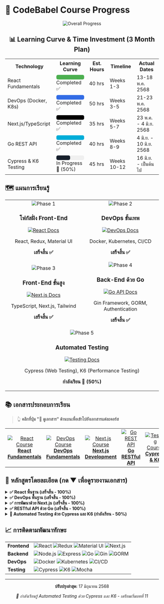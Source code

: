 # 🚀 CodeBabel Course Progress

<div align="center">

![Overall Progress](https://img.shields.io/badge/Progress-85%25-4CAF50?style=for-the-badge&width=500)

## 📊 Learning Curve & Time Investment (3 Month Plan)

<table>
  <tr>
  <th>Technology</th>
  <th>Learning Curve</th>
  <th>Est. Hours</th>
  <th>Timeline</th>
  <th>Actual Dates</th>
  </tr>
  <tr>
  <td>React Fundamentals</td>
  <td>
    <div style="background:#f0f0f0;border-radius:5px;height:15px;width:100%">
    <div style="background:#4CAF50;height:100%;border-radius:5px;width:100%"></div>
    </div>
    <span>Completed ✅</span>
  </td>
  <td>40 hrs</td>
  <td>Weeks 1-3</td>
  <td>13-18 พ.ค. 2568</td>
  </tr>
  <tr>
  <td>DevOps (Docker, K8s)</td>
  <td>
    <div style="background:#f0f0f0;border-radius:5px;height:15px;width:100%">
    <div style="background:#326CE5;height:100%;border-radius:5px;width:100%"></div>
    </div>
    <span>Completed ✅</span>
  </td>
  <td>50 hrs</td>
  <td>Weeks 3-5</td>
  <td>21-23 พ.ค. 2568</td>
  </tr>
  <tr>
  <td>Next.js/TypeScript</td>
  <td>
    <div style="background:#f0f0f0;border-radius:5px;height:15px;width:100%">
    <div style="background:#000000;height:100%;border-radius:5px;width:100%"></div>
    </div>
    <span>Completed ✅</span>
  </td>
  <td>35 hrs</td>
  <td>Weeks 5-7</td>
  <td>23 พ.ค. - 4 มิ.ย. 2568</td>
  </tr>
  <tr>
  <td>Go REST API</td>
  <td>
    <div style="background:#f0f0f0;border-radius:5px;height:15px;width:100%">
    <div style="background:#00ADD8;height:100%;border-radius:5px;width:100%"></div>
    </div>
    <span>Completed ✅</span>
  </td>
  <td>40 hrs</td>
  <td>Weeks 8-9</td>
  <td>4 มิ.ย. - 10 มิ.ย. 2568</td>
  </tr>
  <tr>
  <td>Cypress & K6 Testing</td>
  <td>
    <div style="background:#f0f0f0;border-radius:5px;height:15px;width:100%">
    <div style="background:#17202C;height:100%;border-radius:5px;width:50%"></div>
    </div>
    <span>In Progress 🚧 (50%)</span>
  </td>
  <td>45 hrs</td>
  <td>Weeks 10-12</td>
  <td>16 มิ.ย. - เป็นต้นไป</td>
  </tr>
</table>

</div>

## 🗺️ แผนการเรียนรู้

<div align="center">
  <table width="100%">
    <tr>
      <td width="50%" align="center">
        <img src="https://img.shields.io/badge/Phase-1-success?style=for-the-badge" alt="Phase 1"/>
        <h3>โฟกัสฝั่ง Front-End</h3>
        <div style="margin: 10px 0;">
          <a href="./reactFundCourse/workshop_product/frontend/README.md">
            <img src="https://img.shields.io/badge/📖_ดูเอกสาร-React_Fundamentals-61DAFB?style=for-the-badge&logo=react" alt="React Docs"/>
          </a>
        </div>
        <p>React, Redux, Material UI</p>
        <p><strong>เสร็จสิ้น ✅</strong></p>
      </td>
      <td width="50%" align="center">
        <img src="https://img.shields.io/badge/Phase-2-success?style=for-the-badge" alt="Phase 2"/>
        <h3>DevOps ขั้นเทพ</h3>
        <div style="margin: 10px 0;">
          <a href="./devops_course/README.md">
            <img src="https://img.shields.io/badge/📖_ดูเอกสาร-DevOps_Course-326CE5?style=for-the-badge&logo=kubernetes" alt="DevOps Docs"/>
          </a>
        </div>
        <p>Docker, Kubernetes, CI/CD</p>
        <p><strong>เสร็จสิ้น ✅</strong></p>
      </td>
    </tr>
    <tr>
  <td width="50%" align="center">
    <img src="https://img.shields.io/badge/Phase-3-success?style=for-the-badge" alt="Phase 3"/>
    <h3>Front-End ขั้นสูง</h3>
    <div style="margin: 10px 0;">
      <a href="./nextjs_course/README.md">
        <img src="https://img.shields.io/badge/📖_ดูเอกสาร-Next.js_Course-000000?style=for-the-badge&logo=next.js" alt="Next.js Docs"/>
      </a>
    </div>
    <p>TypeScript, Next.js, Tailwind</p>
    <p><strong>เสร็จสิ้น ✅</strong></p>
  </td>
  <td width="50%" align="center">
    <img src="https://img.shields.io/badge/Phase-4-success?style=for-the-badge" alt="Phase 4"/>
    <h3>Back-End ด้วย Go</h3>
    <div style="margin: 10px 0;">
      <a href="./golang_api/README.md">
        <img src="https://img.shields.io/badge/📖_ดูเอกสาร-Go_REST_API-00ADD8?style=for-the-badge&logo=go" alt="Go API Docs"/>
      </a>
    </div>
    <p>Gin Framework, GORM, Authentication</p>
    <p><strong>เสร็จสิ้น ✅</strong></p>
  </td>
</tr>
<tr>
  <td colspan="2" align="center">
    <img src="https://img.shields.io/badge/Phase-5-warning?style=for-the-badge" alt="Phase 5"/>
    <h3>Automated Testing</h3>
    <div style="margin: 10px 0;">
      <a href="./cypress_k6_course/README.md">
        <img src="https://img.shields.io/badge/📖_ดูเอกสาร-Cypress_&_K6_Testing-17202C?style=for-the-badge&logo=cypress" alt="Testing Docs"/>
      </a>
    </div>
    <p>Cypress (Web Testing), K6 (Performance Testing)</p>
    <p><strong>กำลังเรียน 🚧 (50%)</strong></p>
  </td>
</tr>
  </table>
</div>

## 📚 เอกสารประกอบการเรียน

> 👆 **คลิกที่ปุ่ม "📖 ดูเอกสาร" ด้านบนเพื่อเข้าไปยังเอกสารแต่ละคอร์ส**

<div align="center">
  <table width="100%">
    <tr>
      <td align="center" width="20%">
        <a href="./reactFundCourse/workshop_product/frontend/README.md">
          <img src="https://img.shields.io/badge/React-Course-61DAFB?style=flat&logo=react&logoColor=white" alt="React Course"/>
          <br><strong>React Fundamentals</strong>
        </a>
      </td>
      <td align="center" width="20%">
        <a href="./devops_course/README.md">
          <img src="https://img.shields.io/badge/DevOps-Course-326CE5?style=flat&logo=kubernetes&logoColor=white" alt="DevOps Course"/>
          <br><strong>DevOps Fundamentals</strong>
        </a>
      </td>
      <td align="center" width="20%">
        <a href="./nextjs_course/README.md">
          <img src="https://img.shields.io/badge/Next.js-Course-000000?style=flat&logo=next.js&logoColor=white" alt="Next.js Course"/>
          <br><strong>Next.js Development</strong>
        </a>
      </td>
      <td align="center" width="20%">
        <a href="./golang_api/README.md">
          <img src="https://img.shields.io/badge/Go-REST_API-00ADD8?style=flat&logo=go&logoColor=white" alt="Go REST API"/>
          <br><strong>Go RESTful API</strong>
        </a>
      </td>
      <td align="center" width="20%">
        <a href="./cypress_k6_course/README.md">
          <img src="https://img.shields.io/badge/Testing-Course-17202C?style=flat&logo=cypress&logoColor=white" alt="Testing Course"/>
          <br><strong>Cypress & K6</strong>
        </a>
      </td>
    </tr>
  </table>
</div>

## 📝 หลักสูตรโดยละเอียด (กด ▼ เพื่อดูรายงานเอกสาร)

<details>
  <summary><strong>✅ React พื้นฐาน (เสร็จสิ้น - 100%)</strong></summary>
  <br>
  <ul>
  <li>✅ สถาปัตยกรรมและวงจรชีวิตของคอมโพเนนต์</li>
  <li>✅ การจัดการสเตทด้วย Redux</li>
  <li>✅ Material UI สำหรับการออกแบบที่ตอบสนอง</li>
  <li>✅ React Router และการนำทางระหว่างหน้า</li>
  <li>✅ การจัดการฟอร์มและการตรวจสอบข้อมูล</li>
  </ul>
  <p><a href="./reactFundCourse/workshop_product/frontend/README.md">📖 ดูรายละเอียดคอร์ส →</a></p>
</details>

<details>
  <summary><strong>✅ DevOps พื้นฐาน (เสร็จสิ้น - 100%)</strong></summary>
  <br>
  <ul>
  <li>✅ Docker และการจัดการ Container</li>
  <li>✅ Kubernetes สำหรับการจัดการ Orchestration</li>
  <li>✅ CI/CD Pipeline ด้วย GitLab</li>
  <li>✅ การติดตั้งและกำหนดค่า Infrastructure</li>
  <li>✅ วิธีการทำงานแบบ GitOps</li>
  <li>✅ สถาปัตยกรรมไมโครเซอร์วิส</li>
  </ul>
  <p><a href="./devops_course/README.md">📖 ดูรายละเอียดคอร์ส →</a></p>
</details>

<details>
  <summary><strong>✅ การพัฒนาด้วย Next.js (เสร็จสิ้น - 100%)</strong></summary>
  <br>
  <ul>
  <li>✅ การติดตั้งและการตั้งค่า Next.js (บท 1-4)</li>
  <li>✅ พื้นฐาน TypeScript (บท 5-8)</li>
  <li>✅ Server-Side Rendering และ Static Generation (บท 9-12)</li>
  <li>✅ การจัดการเส้นทางขั้นสูง (บท 13-16)</li>
  <li>✅ การจัดการสเตทด้วย Zustand (บท 17-22)</li>
  <li>✅ การจัดรูปแบบด้วย Tailwind CSS (บท 23-28)</li>
  <li>✅ การดึงข้อมูลด้วย React Query (บท 29-34)</li>
  <li>✅ ไลบรารีคอมโพเนนต์ด้วย Shadcn (บท 35-39)</li>
  </ul>
  <p><a href="./nextjs_course/README.md">📖 ดูรายละเอียดคอร์ส →</a></p>
</details>

<details>
  <summary><strong>✅ RESTful API ด้วย Go (เสร็จสิ้น - 100%)</strong></summary>
  <br>
  <ul>
  <li>✅ พื้นฐานภาษา Go (บท 1-5)</li>
  <li>✅ การพัฒนาเว็บด้วย Gin Framework (บท 6-7)</li>
  <li>✅ การเชื่อมต่อฐานข้อมูลและใช้งาน GORM (บท 8-9)
    <ul>
      <li>✅ การเชื่อมต่อฐานข้อมูลผ่าน GORM</li>
      <li>✅ Database Migrations</li>
      <li>✅ การสร้างข้อมูลใหม่ในฐานข้อมูล</li>
      <li>✅ การ Query ข้อมูลด้วยเทคนิคต่าง ๆ</li>
      <li>✅ การสร้างการทำงานของ Pagination</li>
      <li>✅ การปรับปรุงประสิทธิภาพของ Pagination</li>
      <li>✅ การอัพเดทข้อมูลจากฟอร์ม</li>
      <li>✅ การลบข้อมูล</li>
      <li>✅ ทบทวนการใช้งาน CRUD ผ่าน GORM</li>
      <li>✅ Associations</li>
      <li>✅ Database Seeding</li>
    </ul>
  </li>
  <li>✅ หลักการออกแบบ RESTful API</li>
  <li>✅ ระบบยืนยันตัวตนและสิทธิ์</li>
  <li>✅ การตรวจสอบข้อมูลในฟอร์ม</li>
  <li>✅ การอัพโหลดไฟล์ผ่านฟอร์ม</li>
  <li>✅ การจัดการสิทธิ์แบบ RBAC</li>
  </ul>
  <p><a href="./golang_api/README.md">📖 ดูรายละเอียดคอร์ส →</a></p>
</details>

<details>
  <summary><strong>🚧 Automated Testing ด้วย Cypress และ K6 (กำลังเรียน - 50%)</strong></summary>
  <br>
  <ul>
  <li>✅ ทบทวนการใช้งาน JavaScript (บท 1)</li>
  <li>✅ ทบทวนการใช้งาน TypeScript (บท 2)</li>
  <li>✅ Software Testing Techniques (บท 3)</li>
  <li>✅ การตั้งค่าโปรเจค (บท 4)</li>
  <li>✅ Mocha (บท 5)</li>
  <li>✅ Lodash (บท 6)</li>
  <li>✅ jQuery Selectors (บท 7)</li>
  <li>✅ แบบฝึกหัดเรื่อง should และ expect (บท 8)</li>
  <li>✅ การใช้งาน within (บท 9)</li>
  <li>✅ แบบฝึกหัดเรื่อง Selectors (บท 10)</li>
  <li>🔄 การตั้งค่าฐานข้อมูล (บท 11) - เตรียมเริ่ม</li>
  <li>⏳ Tasks และ Fixtures (บท 12)</li>
  <li>⏳ Excel Fixtures (บท 13)</li>
  <li>⏳ ทบทวนการใช้งาน RESTful API (บท 14)</li>
  <li>⏳ Authentication Testing (บท 15)</li>
  <li>⏳ Authorization Testing (บท 16)</li>
  <li>⏳ Form Testing (บท 17)</li>
  <li>⏳ Debugging (บท 18)</li>
  <li>⏳ API Testing (บท 19)</li>
  <li>⏳ Performance Testing (บท 20)</li>
  </ul>
  <p><a href="./cypress_k6_course/readme.md">📖 ดูรายละเอียดคอร์ส →</a></p>
</details>

## 📈 การติดตามพัฒนาทักษะ

<div align="center">
  <table>
  <tr>
    <td><strong>Frontend</strong></td>
    <td>
    <img src="https://img.shields.io/badge/React-100%25-61DAFB?style=flat-square&logo=react" alt="React"/>
    <img src="https://img.shields.io/badge/Redux-100%25-764ABC?style=flat-square&logo=redux" alt="Redux"/>
    <img src="https://img.shields.io/badge/Material_UI-100%25-0081CB?style=flat-square&logo=material-ui" alt="Material UI"/>
    <img src="https://img.shields.io/badge/Next.js-100%25-000000?style=flat-square&logo=next.js" alt="Next.js"/>
    </td>
  </tr>
  <tr>
    <td><strong>Backend</strong></td>
    <td>
    <img src="https://img.shields.io/badge/Node.js-Planned-339933?style=flat-square&logo=node.js" alt="Node.js"/>
    <img src="https://img.shields.io/badge/Express-Planned-000000?style=flat-square&logo=express" alt="Express"/>
    <img src="https://img.shields.io/badge/Go-100%25-00ADD8?style=flat-square&logo=go" alt="Go"/>
    <img src="https://img.shields.io/badge/Gin-100%25-00ADD8?style=flat-square&logo=go" alt="Gin"/>
    <img src="https://img.shields.io/badge/GORM-100%25-00ADD8?style=flat-square&logo=go" alt="GORM"/>
    </td>
  </tr>
  <tr>
    <td><strong>DevOps</strong></td>
    <td>
    <img src="https://img.shields.io/badge/Docker-100%25-2496ED?style=flat-square&logo=docker" alt="Docker"/>
    <img src="https://img.shields.io/badge/Kubernetes-100%25-326CE5?style=flat-square&logo=kubernetes" alt="Kubernetes"/>
    <img src="https://img.shields.io/badge/CI/CD-100%25-FC6D26?style=flat-square&logo=gitlab" alt="CI/CD"/>
    </td>
  </tr>
  <tr>
    <td><strong>Testing</strong></td>
    <td>
    <img src="https://img.shields.io/badge/Cypress-50%25-17202C?style=flat-square&logo=cypress" alt="Cypress"/>
    <img src="https://img.shields.io/badge/K6-50%25-7D64FF?style=flat-square&logo=k6" alt="K6"/>
    <img src="https://img.shields.io/badge/Mocha-100%25-8D6748?style=flat-square&logo=mocha" alt="Mocha"/>
    </td>
  </tr>
  </table>
</div>

---

<div align="center">
  <p><strong>ปรับปรุงล่าสุด:</strong> 17 มิถุนายน 2568</p>
  <p><em>🚀 กำลังเรียนรู้ Automated Testing ด้วย Cypress และ K6 - เตรียมเริ่มบทที่ 11</em></p>
</div>
